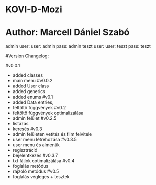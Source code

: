 # KOVI-D-Mozi
# Author: Marcell Dániel Szabó

admin user:
       user: admin
       pass: admin
teszt user: 
       user: teszt
       pass: teszt

#Version Changelog:

#v0.0.1
  - added classes
  - main menu
#v0.0.2
  - added User class
  - added generics
  - added enums
#v0.1
  - added Data entries,
  - feltöltő függvények
#v0.2
  - feltöltő függvények optimalizálása
  - admin felület
#v0.2.5
  - listázás
  - keresés
#v0.3
  - admin felületen vetítés és film felvitele
  - user menu létrehozása
#v0.3.5
  - user menu és almenük
  - regisztráció
  - bejelentkezés
#v0.3.7
  - txt fájlok optimalizálása
#v0.4
  - foglalás metódus
  - rajzoló metódus
#v0.5 
  - foglalás végleges + tesztek

